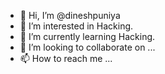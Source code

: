 - 👋 Hi, I’m @dineshpuniya
- 👀 I’m interested in Hacking.
- 🌱 I’m currently learning Hacking.
- 💞️ I’m looking to collaborate on ...
- 📫 How to reach me ...

<!---
dineshpuniya/dineshpuniya is a ✨ special ✨ repository because its `README.md` (this file) appears on your GitHub profile.
You can click the Preview link to take a look at your changes.
--->
